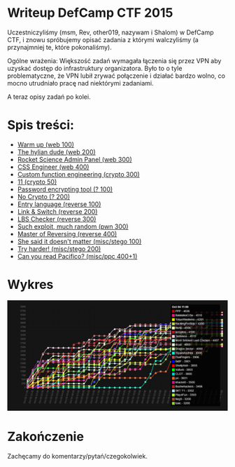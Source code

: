 # Writeup DefCamp CTF 2015

Uczestniczyliśmy (msm, Rev, other019, nazywam i Shalom) w DefCamp CTF, i znowu spróbujemy opisać zadania z którymi walczyliśmy (a przynajmniej te, które pokonaliśmy).

Ogólne wrażenia:
Większość zadań wymagała łączenia się przez VPN aby uzyskać dostęp do infrastruktury organizatora. Było to o tyle problematyczne, że VPN lubił zrywać połączenie i działać bardzo wolno, co mocno utrudniało pracę nad niektórymi zadaniami.

A teraz opisy zadań po kolei.

# Spis treści:
* [Warm up (web 100)]()
* [The hylian dude (web 200)]()
* [Rocket Science Admin Panel (web 300)]()
* [CSS Engineer (web 400)]()
* [Custom function engineering (crypto 300)](crypto_300_custom_function)
* [11 (crypto 50)](crypto_50)
* [Password encrypting tool (? 100)]()
* [No Crypto (? 200)]()
* [Entry language (reverse 100)](re_100_entry)
* [Link & Switch (reverse 200)](re_200_link)
* [LBS Checker (reverse 300)](re_300_lbs_checker) 
* [Such exploit, much random (pwn 300)]()
* [Master of Reversing (reverse 400)](re_400_master_of_reversing)
* [She said it doesn't matter (misc/stego 100)]()
* [Try harder! (misc/stego 200)](misc_200_try_harder)
* [Can you read Pacifico? (misc/ppc 400+1)](misc_400_captcha)

# Wykres

![](chart.png)

# Zakończenie

Zachęcamy do komentarzy/pytań/czegokolwiek.
